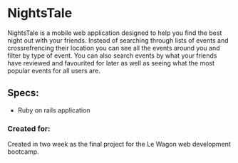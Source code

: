 # NightsTale

NightsTale is a mobile web application designed to help you find the best night out with your friends. Instead of searching through lists of events and crossrefrencing their location you can see all the events around you and filter by type of event. You can also search events by what your friends have reviewed and favourited for later as well as seeing what the most popular events for all users are. 


## Specs:

* Ruby on rails application

### Created for:
Created in two week as the final project for the Le Wagon web development bootcamp. 
